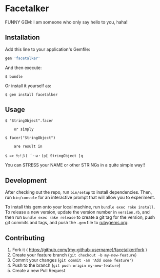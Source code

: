 # Facetalker

FUNNY GEM: I am someone who only say hello to you, haha!

## Installation

Add this line to your application's Gemfile:

```ruby
gem 'facetalker'
```

And then execute:

    $ bundle

Or install it yourself as:

    $ gem install facetalker

## Usage

    $ "StringObject".facer

        or simply

    $ facer("StringObject")

        are result in

    $ => ｻｯ!彡( ´・ω・)p[ StringObject ]q

  You can STRESS your NAME or other STRINGs in a quite simple way!!

## Development

After checking out the repo, run `bin/setup` to install dependencies. Then, run `bin/console` for an interactive prompt that will allow you to experiment.

To install this gem onto your local machine, run `bundle exec rake install`. To release a new version, update the version number in `version.rb`, and then run `bundle exec rake release` to create a git tag for the version, push git commits and tags, and push the `.gem` file to [rubygems.org](https://rubygems.org).

## Contributing

1. Fork it ( https://github.com/[my-github-username]/facetalker/fork )
2. Create your feature branch (`git checkout -b my-new-feature`)
3. Commit your changes (`git commit -am 'Add some feature'`)
4. Push to the branch (`git push origin my-new-feature`)
5. Create a new Pull Request
